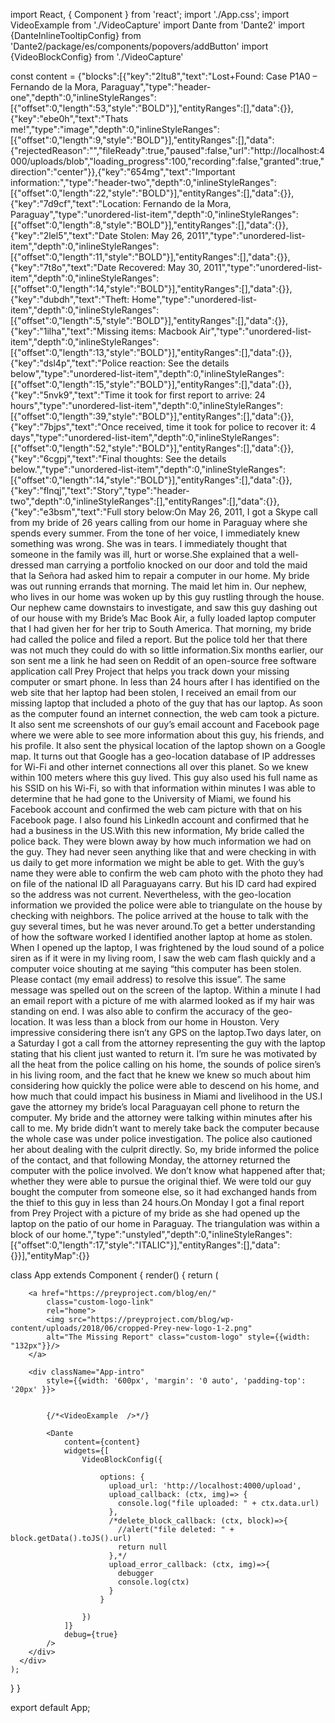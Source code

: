 import React, { Component } from 'react';
import './App.css';
import VideoExample from './VideoCapture'
import Dante from 'Dante2'
import {DanteInlineTooltipConfig} from 'Dante2/package/es/components/popovers/addButton'
import {VideoBlockConfig} from './VideoCapture'

const content = {"blocks":[{"key":"2ltu8","text":"Lost+Found: Case P1A0 – Fernando de la Mora, Paraguay","type":"header-one","depth":0,"inlineStyleRanges":[{"offset":0,"length":53,"style":"BOLD"}],"entityRanges":[],"data":{}},{"key":"ebe0h","text":"Thats me!","type":"image","depth":0,"inlineStyleRanges":[{"offset":0,"length":9,"style":"BOLD"}],"entityRanges":[],"data":{"rejectedReason":"","fileReady":true,"paused":false,"url":"http://localhost:4000/uploads/blob","loading_progress":100,"recording":false,"granted":true,"direction":"center"}},{"key":"654mg","text":"Important information:","type":"header-two","depth":0,"inlineStyleRanges":[{"offset":0,"length":22,"style":"BOLD"}],"entityRanges":[],"data":{}},{"key":"7d9cf","text":"Location: Fernando de la Mora, Paraguay","type":"unordered-list-item","depth":0,"inlineStyleRanges":[{"offset":0,"length":8,"style":"BOLD"}],"entityRanges":[],"data":{}},{"key":"2lel5","text":"Date Stolen: May 26, 2011","type":"unordered-list-item","depth":0,"inlineStyleRanges":[{"offset":0,"length":11,"style":"BOLD"}],"entityRanges":[],"data":{}},{"key":"7t8o","text":"Date Recovered: May 30, 2011","type":"unordered-list-item","depth":0,"inlineStyleRanges":[{"offset":0,"length":14,"style":"BOLD"}],"entityRanges":[],"data":{}},{"key":"dubdh","text":"Theft: Home","type":"unordered-list-item","depth":0,"inlineStyleRanges":[{"offset":0,"length":5,"style":"BOLD"}],"entityRanges":[],"data":{}},{"key":"1ilha","text":"Missing items: Macbook Air","type":"unordered-list-item","depth":0,"inlineStyleRanges":[{"offset":0,"length":13,"style":"BOLD"}],"entityRanges":[],"data":{}},{"key":"dsl4p","text":"Police reaction: See the details below","type":"unordered-list-item","depth":0,"inlineStyleRanges":[{"offset":0,"length":15,"style":"BOLD"}],"entityRanges":[],"data":{}},{"key":"5nvk9","text":"Time it took for first report to arrive: 24 hours","type":"unordered-list-item","depth":0,"inlineStyleRanges":[{"offset":0,"length":39,"style":"BOLD"}],"entityRanges":[],"data":{}},{"key":"7bjps","text":"Once received, time it took for police to recover it: 4 days","type":"unordered-list-item","depth":0,"inlineStyleRanges":[{"offset":0,"length":52,"style":"BOLD"}],"entityRanges":[],"data":{}},{"key":"6cgpj","text":"Final thoughts: See the details below.","type":"unordered-list-item","depth":0,"inlineStyleRanges":[{"offset":0,"length":14,"style":"BOLD"}],"entityRanges":[],"data":{}},{"key":"flnqj","text":"Story","type":"header-two","depth":0,"inlineStyleRanges":[],"entityRanges":[],"data":{}},{"key":"e3bsm","text":"Full story below:On May 26, 2011, I got a Skype call from my bride of 26 years calling from our home in Paraguay where she spends every summer. From the tone of her voice, I immediately knew something was wrong. She was in tears. I immediately thought that someone in the family was ill, hurt or worse.She explained that a well-dressed man carrying a portfolio knocked on our door and told the maid that la Señora had asked him to repair a computer in our home. My bride was out running errands that morning. The maid let him in. Our nephew, who lives in our home was woken up by this guy rustling through the house. Our nephew came downstairs to investigate, and saw this guy dashing out of our house with my Bride’s Mac Book Air, a fully loaded laptop computer that I had given her for her trip to South America. That morning, my bride had called the police and filed a report. But the police told her that there was not much they could do with so little information.Six months earlier, our son sent me a link he had seen on Reddit of an open-source free software application call Prey Project that helps you track down your missing computer or smart phone. In less than 24 hours after I has identified on the web site that her laptop had been stolen, I received an email from our missing laptop that included a photo of the guy that has our laptop. As soon as the computer found an internet connection, the web cam took a picture. It also sent me screenshots of our guy’s email account and Facebook page where we were able to see more information about this guy, his friends, and his profile. It also sent the physical location of the laptop shown on a Google map. It turns out that Google has a geo-location database of IP addresses for Wi-Fi and other internet connections all over this planet. So we knew within 100 meters where this guy lived. This guy also used his full name as his SSID on his Wi-Fi, so with that information within minutes I was able to determine that he had gone to the University of Miami, we found his Facebook account and confirmed the web cam picture with that on his Facebook page. I also found his LinkedIn account and confirmed that he had a business in the US.With this new information, My bride called the police back. They were blown away by how much information we had on the guy. They had never seen anything like that and were checking in with us daily to get more information we might be able to get. With the guy’s name they were able to confirm the web cam photo with the photo they had on file of the national ID all Paraguayans carry. But his ID card had expired so the address was not current. Nevertheless, with the geo-location information we provided the police were able to triangulate on the house by checking with neighbors. The police arrived at the house to talk with the guy several times, but he was never around.To get a better understanding of how the software worked I identified another laptop at home as stolen. When I opened up the laptop, I was frightened by the loud sound of a police siren as if it were in my living room, I saw the web cam flash quickly and a computer voice shouting at me saying “this computer has been stolen. Please contact (my email address) to resolve this issue”. The same message was spelled out on the screen of the laptop. Within a minute I had an email report with a picture of me with alarmed looked as if my hair was standing on end. I was also able to confirm the accuracy of the geo-location. It was less than a block from our home in Houston. Very impressive considering there isn’t any GPS on the laptop.Two days later, on a Saturday I got a call from the attorney representing the guy with the laptop stating that his client just wanted to return it. I’m sure he was motivated by all the heat from the police calling on his home, the sounds of police siren’s in his living room, and the fact that he knew we knew so much about him considering how quickly the police were able to descend on his home, and how much that could impact his business in Miami and livelihood in the US.I gave the attorney my bride’s local Paraguayan cell phone to return the computer. My bride and the attorney were talking within minutes after his call to me. My bride didn’t want to merely take back the computer because the whole case was under police investigation. The police also cautioned her about dealing with the culprit directly. So, my bride informed the police of the contact, and that following Monday, the attorney returned the computer with the police involved. We don’t know what happened after that; whether they were able to pursue the original thief. We were told our guy bought the computer from someone else, so it had exchanged hands from the thief to this guy in less than 24 hours.On Monday I got a final report from Prey Project with a picture of my bride as she had opened up the laptop on the patio of our home in Paraguay. The triangulation was within a block of our home.","type":"unstyled","depth":0,"inlineStyleRanges":[{"offset":0,"length":17,"style":"ITALIC"}],"entityRanges":[],"data":{}}],"entityMap":{}}

class App extends Component {
render() {
return (

<div className="App">

        <a href="https://preyproject.com/blog/en/"
            class="custom-logo-link"
            rel="home">
            <img src="https://preyproject.com/blog/wp-content/uploads/2018/06/cropped-Prey-new-logo-1-2.png"
            alt="The Missing Report" class="custom-logo" style={{width: "132px"}}/>
        </a>

        <div className="App-intro"
            style={{width: '600px', 'margin': '0 auto', 'padding-top': '20px' }}>


            {/*<VideoExample  />*/}

            <Dante
                content={content}
                widgets={[
                    VideoBlockConfig({

                        options: {
                          upload_url: 'http://localhost:4000/upload',
                          upload_callback: (ctx, img)=> {
                            console.log("file uploaded: " + ctx.data.url)
                          },
                          /*delete_block_callback: (ctx, block)=>{
                            //alert("file deleted: " + block.getData().toJS().url)
                            return null
                          },*/
                          upload_error_callback: (ctx, img)=>{
                            debugger
                            console.log(ctx)
                          }
                        }

                    })
                ]}
                debug={true}
            />
        </div>
      </div>
    );

}
}

export default App;
